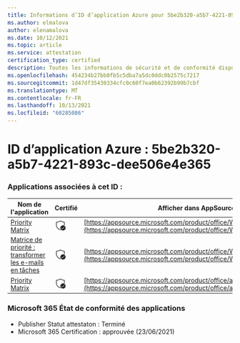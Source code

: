 ```yaml
---
title: Informations d’ID d’application Azure pour 5be2b320-a5b7-4221-893c-dee506e4e365
ms.author: elmalova
author: elenamalova
ms.date: 10/12/2021
ms.topic: article
ms.service: attestation
certification_type: certified
description: Toutes les informations de sécurité et de conformité disponibles pour 5be2b320-a5b7-4221-893c-dee506e4e365.
ms.openlocfilehash: 454234b27bb0fb5c5dba7a5dc0ddc0b2575c7217
ms.sourcegitcommit: 1d47df35430334cfc0c60f7ea0b62392b99b7cbf
ms.translationtype: MT
ms.contentlocale: fr-FR
ms.lasthandoff: 10/13/2021
ms.locfileid: "60285086"
---
```

# <a name="azure-app-id-5be2b320-a5b7-4221-893c-dee506e4e365"></a>ID d’application Azure : 5be2b320-a5b7-4221-893c-dee506e4e365


### <a name="apps-associated-with-this-id"></a>Applications associées à cet ID :
| **Nom de l'application** | **Certifié** | **Afficher dans AppSource** |
|--------------|---------------|-----------------------|
| [Priority Matrix](https://docs.microsoft.com/microsoft-365-app-certification/forward/WA104382005) | <img alt="Certified application badge" src="../media/certified-badge.png" height="25" width="25" /> | [https://appsource.microsoft.com/product/office/WA104382005](https://appsource.microsoft.com/product/office/WA104382005) |
| [Matrice de priorité : transformer les e-mails en tâches](https://docs.microsoft.com/microsoft-365-app-certification/forward/WA104381735) | <img alt="Certified application badge" src="../media/certified-badge.png" height="25" width="25" /> | [https://appsource.microsoft.com/product/office/WA104381735](https://appsource.microsoft.com/product/office/WA104381735) |
| [Priority Matrix](https://docs.microsoft.com/microsoft-365-app-certification/forward/appfluenceinc.m_pm_msft) | <img alt="Certified application badge" src="../media/certified-badge.png" height="25" width="25" /> | [https://appsource.microsoft.com/product/office/appfluenceinc.m_pm_msft](https://appsource.microsoft.com/product/office/appfluenceinc.m_pm_msft) |

### <a name="microsoft-365-app-compliance-status"></a>Microsoft 365 État de conformité des applications
- Publisher Statut attestaton : Terminé
- Microsoft 365 Certification : approuvée (23/06/2021)
